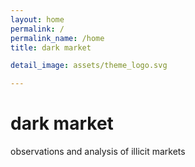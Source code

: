 ```yaml
---
layout: home
permalink: /
permalink_name: /home
title: dark market

detail_image: assets/theme_logo.svg

---
```


# dark market

observations and analysis of illicit markets
